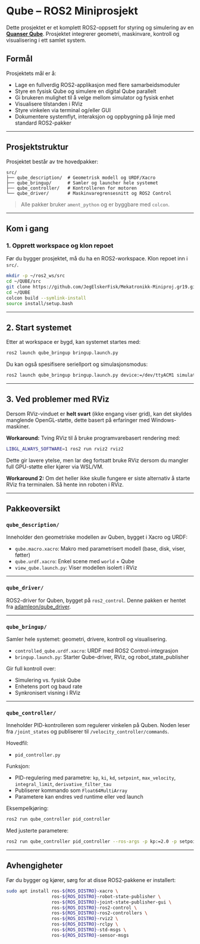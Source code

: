 # Qube – ROS2 Miniprosjekt

Dette prosjektet er et komplett ROS2-oppsett for styring og simulering av en [**Quanser Qube**](https://www.quanser.com/products/qube-servo-2/). Prosjektet integrerer geometri, maskinvare, kontroll og visualisering i ett samlet system.

## Formål

Prosjektets mål er å:

- Lage en fullverdig ROS2-applikasjon med flere samarbeidsmoduler
- Styre en fysisk Qube og simulere en digital Qube parallelt
- Gi brukeren mulighet til å velge mellom simulator og fysisk enhet
- Visualisere tilstanden i RViz
- Styre vinkelen via terminal og/eller GUI
- Dokumentere systemflyt, interaksjon og oppbygning på linje med standard ROS2-pakker

---

##  Prosjektstruktur

Prosjektet består av tre hovedpakker:

```
src/
├── qube_description/  # Geometrisk modell og URDF/Xacro
├── qube_bringup/      # Samler og launcher hele systemet
├── qube_controller/   # Kontrolleren for motoren
└── qube_driver/       # Maskinvaregrensesnitt og ROS2 Control
```
> Alle pakker bruker `ament_python` og er byggbare med `colcon`.

---

## Kom i gang

### 1. Opprett workspace og klon repoet

Før du bygger prosjektet, må du ha en ROS2-workspace. Klon repoet inn i `src/`.

```bash
mkdir -p ~/ros2_ws/src
cd ~/QUBE/src
git clone https://github.com/JegElskerFisk/Mekatronikk-Miniproj.gr19.git
cd ~/QUBE
colcon build --symlink-install
source install/setup.bash
```

---

## 2. Start systemet

Etter at workspace er bygd, kan systemet startes med:

```bash
ros2 launch qube_bringup bringup.launch.py
```

Du kan også spesifisere seriellport og simulasjonsmodus:

```bash
ros2 launch qube_bringup bringup.launch.py device:=/dev/ttyACM1 simulation:=false
```

---

## 3. Ved problemer med RViz

Dersom RViz-vinduet er **helt svart** (ikke engang viser grid), kan det skyldes manglende OpenGL-støtte, dette basert på erfaringer med Windows-maskiner.

**Workaround:** Tving RViz til å bruke programvarebasert rendering med:

```bash
LIBGL_ALWAYS_SOFTWARE=1 ros2 run rviz2 rviz2
```

Dette gir lavere ytelse, men lar deg fortsatt bruke RViz dersom du mangler full GPU-støtte eller kjører via WSL/VM.

**Workaround 2:** Om det heller ikke skulle fungere er siste alternativ å starte RViz fra terminalen. Så hente inn roboten i RViz.

---

## Pakkeoversikt

### `qube_description/`

Inneholder den geometriske modellen av Quben, bygget i Xacro og URDF:

- `qube.macro.xacro`: Makro med parametrisert modell (base, disk, viser, føtter)
- `qube.urdf.xacro`: Enkel scene med `world` + Qube
- `view_qube.launch.py`: Viser modellen isolert i RViz

---

### `qube_driver/`

ROS2-driver for Quben, bygget på `ros2_control`. Denne pakken er hentet fra [adamleon/qube_driver](https://github.com/adamleon/qube_driver).

---

### `qube_bringup/`

Samler hele systemet: geometri, drivere, kontroll og visualisering.

- `controlled_qube.urdf.xacro`: URDF med ROS2 Control-integrasjon
- `bringup.launch.py`: Starter Qube-driver, RViz, og robot_state_publisher

Gir full kontroll over:

- Simulering vs. fysisk Qube
- Enhetens port og baud rate
- Synkronisert visning i RViz

---

### `qube_controller/`

Inneholder PID-kontrolleren som regulerer vinkelen på Quben. Noden leser fra `/joint_states` og publiserer til `/velocity_controller/commands`.

Hovedfil:
- `pid_controller.py`

Funksjon:
- PID-regulering med parametre: `kp`, `ki`, `kd`, `setpoint`, `max_velocity`, `integral_limit`, `derivative_filter_tau`
- Publiserer kommando som `Float64MultiArray`
- Parametere kan endres ved runtime eller ved launch

Eksempelkjøring:
```bash
ros2 run qube_controller pid_controller
```

Med justerte parametere:
```bash
ros2 run qube_controller pid_controller --ros-args -p kp:=2.0 -p setpoint:=1.57
```

---

## Avhengigheter

Før du bygger og kjører, sørg for at disse ROS2-pakkene er installert:

```bash
sudo apt install ros-${ROS_DISTRO}-xacro \
                 ros-${ROS_DISTRO}-robot-state-publisher \
                 ros-${ROS_DISTRO}-joint-state-publisher-gui \
                 ros-${ROS_DISTRO}-ros2-control \
                 ros-${ROS_DISTRO}-ros2-controllers \
                 ros-${ROS_DISTRO}-rviz2 \
                 ros-${ROS_DISTRO}-rclpy \
                 ros-${ROS_DISTRO}-std-msgs \
                 ros-${ROS_DISTRO}-sensor-msgs
```
